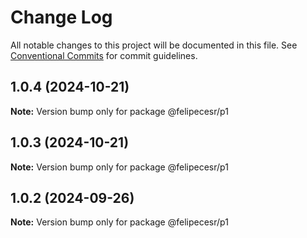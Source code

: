# Change Log

All notable changes to this project will be documented in this file.
See [Conventional Commits](https://conventionalcommits.org) for commit guidelines.

## 1.0.4 (2024-10-21)

**Note:** Version bump only for package @felipecesr/p1





## 1.0.3 (2024-10-21)

**Note:** Version bump only for package @felipecesr/p1





## 1.0.2 (2024-09-26)

**Note:** Version bump only for package @felipecesr/p1
